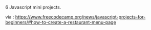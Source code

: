 6 Javascript mini projects. 

via : https://www.freecodecamp.org/news/javascript-projects-for-beginners/#how-to-create-a-restaurant-menu-page
